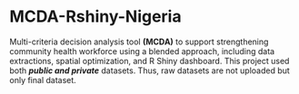 # MCDA-Rshiny-Nigeria
Multi-criteria decision analysis tool **(MCDA)** to support strengthening community health workforce using a blended approach, including data extractions, spatial optimization, and R Shiny dashboard. This project used both ***public and private*** datasets. Thus, raw datasets are not uploaded but only final dataset. 

#


